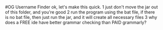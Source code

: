 #OG Username Finder
ok, let's make this quick.
1 just don't move the jar out of this folder, and you're good
2 run the program using the bat file, if there is no bat file, then just run the jar, and it will create all necessary files
3 why does a FREE ide have better grammar checking than PAID grammarly?
